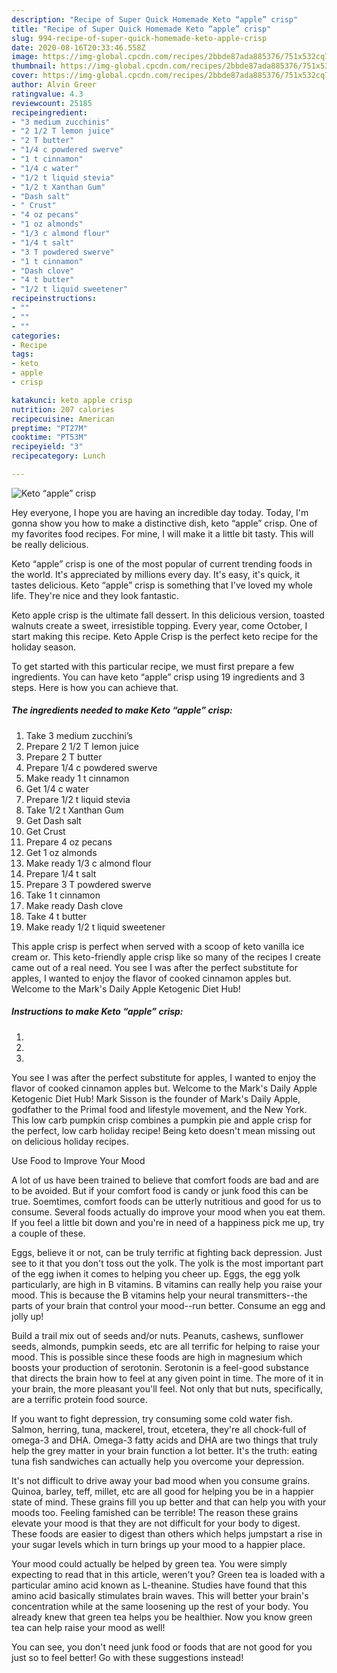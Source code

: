 ```yaml
---
description: "Recipe of Super Quick Homemade Keto “apple” crisp"
title: "Recipe of Super Quick Homemade Keto “apple” crisp"
slug: 994-recipe-of-super-quick-homemade-keto-apple-crisp
date: 2020-08-16T20:33:46.558Z
image: https://img-global.cpcdn.com/recipes/2bbde87ada885376/751x532cq70/keto-apple-crisp-recipe-main-photo.jpg
thumbnail: https://img-global.cpcdn.com/recipes/2bbde87ada885376/751x532cq70/keto-apple-crisp-recipe-main-photo.jpg
cover: https://img-global.cpcdn.com/recipes/2bbde87ada885376/751x532cq70/keto-apple-crisp-recipe-main-photo.jpg
author: Alvin Greer
ratingvalue: 4.3
reviewcount: 25185
recipeingredient:
- "3 medium zucchinis"
- "2 1/2 T lemon juice"
- "2 T butter"
- "1/4 c powdered swerve"
- "1 t cinnamon"
- "1/4 c water"
- "1/2 t liquid stevia"
- "1/2 t Xanthan Gum"
- "Dash salt"
- " Crust"
- "4 oz pecans"
- "1 oz almonds"
- "1/3 c almond flour"
- "1/4 t salt"
- "3 T powdered swerve"
- "1 t cinnamon"
- "Dash clove"
- "4 t butter"
- "1/2 t liquid sweetener"
recipeinstructions:
- ""
- ""
- ""
categories:
- Recipe
tags:
- keto
- apple
- crisp

katakunci: keto apple crisp 
nutrition: 207 calories
recipecuisine: American
preptime: "PT27M"
cooktime: "PT53M"
recipeyield: "3"
recipecategory: Lunch

---
```



![Keto “apple” crisp](https://img-global.cpcdn.com/recipes/2bbde87ada885376/751x532cq70/keto-apple-crisp-recipe-main-photo.jpg)

Hey everyone, I hope you are having an incredible day today. Today, I'm gonna show you how to make a distinctive dish, keto “apple” crisp. One of my favorites food recipes. For mine, I will make it a little bit tasty. This will be really delicious.

Keto “apple” crisp is one of the most popular of current trending foods in the world. It's appreciated by millions every day. It's easy, it's quick, it tastes delicious. Keto “apple” crisp is something that I've loved my whole life. They're nice and they look fantastic.

Keto apple crisp is the ultimate fall dessert. In this delicious version, toasted walnuts create a sweet, irresistible topping. Every year, come October, I start making this recipe. Keto Apple Crisp is the perfect keto recipe for the holiday season.


To get started with this particular recipe, we must first prepare a few ingredients. You can have keto “apple” crisp using 19 ingredients and 3 steps. Here is how you can achieve that.

<!--inarticleads1-->

##### The ingredients needed to make Keto “apple” crisp:

1. Take 3 medium zucchini’s
1. Prepare 2 1/2 T lemon juice
1. Prepare 2 T butter
1. Prepare 1/4 c powdered swerve
1. Make ready 1 t cinnamon
1. Get 1/4 c water
1. Prepare 1/2 t liquid stevia
1. Take 1/2 t Xanthan Gum
1. Get Dash salt
1. Get  Crust
1. Prepare 4 oz pecans
1. Get 1 oz almonds
1. Make ready 1/3 c almond flour
1. Prepare 1/4 t salt
1. Prepare 3 T powdered swerve
1. Take 1 t cinnamon
1. Make ready Dash clove
1. Take 4 t butter
1. Make ready 1/2 t liquid sweetener


This apple crisp is perfect when served with a scoop of keto vanilla ice cream or. This keto-friendly apple crisp like so many of the recipes I create came out of a real need. You see I was after the perfect substitute for apples, I wanted to enjoy the flavor of cooked cinnamon apples but. Welcome to the Mark&#39;s Daily Apple Ketogenic Diet Hub! 

<!--inarticleads2-->

##### Instructions to make Keto “apple” crisp:

1. 
1. 
1. 


You see I was after the perfect substitute for apples, I wanted to enjoy the flavor of cooked cinnamon apples but. Welcome to the Mark&#39;s Daily Apple Ketogenic Diet Hub! Mark Sisson is the founder of Mark&#39;s Daily Apple, godfather to the Primal food and lifestyle movement, and the New York. This low carb pumpkin crisp combines a pumpkin pie and apple crisp for the perfect, low carb holiday recipe! Being keto doesn&#39;t mean missing out on delicious holiday recipes. 

Use Food to Improve Your Mood


A lot of us have been trained to believe that comfort foods are bad and are to be avoided. But if your comfort food is candy or junk food this can be true. Soemtimes, comfort foods can be utterly nutritious and good for us to consume. Several foods actually do improve your mood when you eat them. If you feel a little bit down and you're in need of a happiness pick me up, try a couple of these.

Eggs, believe it or not, can be truly terrific at fighting back depression. Just see to it that you don't toss out the yolk. The yolk is the most important part of the egg iwhen it comes to helping you cheer up. Eggs, the egg yolk particularly, are high in B vitamins. B vitamins can really help you raise your mood. This is because the B vitamins help your neural transmitters--the parts of your brain that control your mood--run better. Consume an egg and jolly up!

Build a trail mix out of seeds and/or nuts. Peanuts, cashews, sunflower seeds, almonds, pumpkin seeds, etc are all terrific for helping to raise your mood. This is possible since these foods are high in magnesium which boosts your production of serotonin. Serotonin is a feel-good substance that directs the brain how to feel at any given point in time. The more of it in your brain, the more pleasant you'll feel. Not only that but nuts, specifically, are a terrific protein food source.

If you want to fight depression, try consuming some cold water fish. Salmon, herring, tuna, mackerel, trout, etcetera, they're all chock-full of omega-3 and DHA. Omega-3 fatty acids and DHA are two things that truly help the grey matter in your brain function a lot better. It's the truth: eating tuna fish sandwiches can actually help you overcome your depression. 

It's not difficult to drive away your bad mood when you consume grains. Quinoa, barley, teff, millet, etc are all good for helping you be in a happier state of mind. These grains fill you up better and that can help you with your moods too. Feeling famished can be terrible! The reason these grains elevate your mood is that they are not difficult for your body to digest. These foods are easier to digest than others which helps jumpstart a rise in your sugar levels which in turn brings up your mood to a happier place.

Your mood could actually be helped by green tea. You were simply expecting to read that in this article, weren't you? Green tea is loaded with a particular amino acid known as L-theanine. Studies have found that this amino acid basically stimulates brain waves. This will better your brain's concentration while at the same loosening up the rest of your body. You already knew that green tea helps you be healthier. Now you know green tea can help raise your mood as well!

You can see, you don't need junk food or foods that are not good for you just so to feel better! Go  with  these suggestions  instead!

